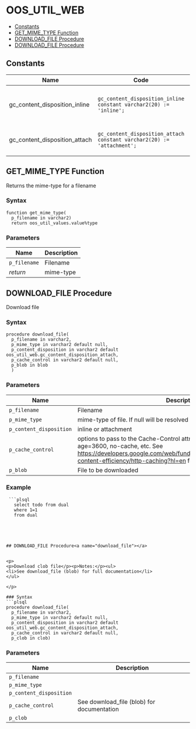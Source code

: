 # OOS_UTIL_WEB

- [Constants](#constants)
- [GET_MIME_TYPE Function](#get_mime_type)
- [DOWNLOAD_FILE Procedure](#download_file)
- [DOWNLOAD_FILE Procedure](#download_file)


## Constants<a name="constants"></a>

Name | Code | Description
--- | --- | ---
gc_content_disposition_inline | `gc_content_disposition_inline constant varchar2(20) := 'inline';` | For downloading file and viewing inline
gc_content_disposition_attach | `gc_content_disposition_attach constant varchar2(20) := 'attachment';` | For downloading file as attachment





 
## GET_MIME_TYPE Function<a name="get_mime_type"></a>


<p>
<p>Returns the mime-type for a filename</p>
</p>

### Syntax
```plsql
function get_mime_type(
  p_filename in varchar2)
  return oos_util_values.value%type
```

### Parameters
Name | Description
--- | ---
`p_filename` | Filename
*return* | mime-type
 
 





 
## DOWNLOAD_FILE Procedure<a name="download_file"></a>


<p>
<p>Download file</p>
</p>

### Syntax
```plsql
procedure download_file(
  p_filename in varchar2,
  p_mime_type in varchar2 default null,
  p_content_disposition in varchar2 default oos_util_web.gc_content_disposition_attach,
  p_cache_control in varchar2 default null,
  p_blob in blob
  )
```

### Parameters
Name | Description
--- | ---
`p_filename` | Filename
`p_mime_type` | mime-type of file. If null will be resolved via p_filename
`p_content_disposition` | inline or attachment
`p_cache_control` | options to pass to the Cache-Control attribute. Examples include max-age=3600, no-cache, etc. See <a href="https://developers.google.com/web/fundamentals/performance/optimizing-content-efficiency/http-caching?hl=en">https://developers.google.com/web/fundamentals/performance/optimizing-content-efficiency/http-caching?hl=en</a> for examples
`p_blob` | File to be downloaded
 
 


### Example
```plsql
 ```plsql
   select todo from dual
   where 1=1
   from dual
 ```
```



 
## DOWNLOAD_FILE Procedure<a name="download_file"></a>


<p>
<p>Download clob file</p><p>Notes:</p><ul>
<li>See download_file (blob) for full documentation</li>
</ul>

</p>

### Syntax
```plsql
procedure download_file(
  p_filename in varchar2,
  p_mime_type in varchar2 default null,
  p_content_disposition in varchar2 default oos_util_web.gc_content_disposition_attach,
  p_cache_control in varchar2 default null,
  p_clob in clob)
```

### Parameters
Name | Description
--- | ---
`p_filename` | 
`p_mime_type` | 
`p_content_disposition` | 
`p_cache_control` | See download_file (blob) for documentation
`p_clob` | 
 
 





 
